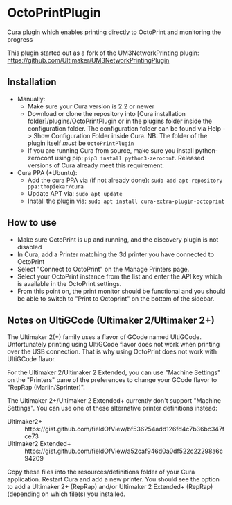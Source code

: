 # OctoPrintPlugin
Cura plugin which enables printing directly to OctoPrint and monitoring the progress

This plugin started out as a fork of the UM3NetworkPrinting plugin:
https://github.com/Ultimaker/UM3NetworkPrintingPlugin

Installation
----
* Manually:
  - Make sure your Cura version is 2.2 or newer
  - Download or clone the repository into [Cura installation folder]/plugins/OctoPrintPlugin 
    or in the plugins folder inside the configuration folder. The configuration folder can be
    found via Help -> Show Configuration Folder inside Cura.
    NB: The folder of the plugin itself *must* be ```OctoPrintPlugin```
  - If you are running Cura from source, make sure you install python-zeroconf using pip: 
    ```pip3 install python3-zeroconf```.
    Released versions of Cura already meet this requirement.
* Cura PPA (*Ubuntu):
  - Add the cura PPA via (if not already done): `sudo add-apt-repository ppa:thopiekar/cura`
  - Update APT via: `sudo apt update`
  - Install the plugin via: `sudo apt install cura-extra-plugin-octoprint`
  

How to use
----
- Make sure OctoPrint is up and running, and the discovery plugin is not disabled
- In Cura, add a Printer matching the 3d printer you have connected to OctoPrint
- Select "Connect to OctoPrint" on the Manage Printers page.
- Select your OctoPrint instance from the list and enter the API key which is
  available in the OctoPrint settings.
- From this point on, the print monitor should be functional and you should be
  able to switch to "Print to Octoprint" on the bottom of the sidebar.

Notes on UltiGCode (Ultimaker 2/Ultimaker 2+)
----
The Ultimaker 2(+) family uses a flavor of GCode named UltiGCode. Unfortunately printing
using UltiGCode flavor does not work when printing over the USB connection. That is why
using OctoPrint does not work with UltiGCode flavor.

For the Ultimaker 2/Ultimaker 2 Extended, you can use "Machine Settings" on the
"Printers" pane of the preferences to change your GCode flavor to "RepRap 
(Marlin/Sprinter)".

The Ultimaker 2+/Ultimaker 2 Extended+ currently don't support "Machine Settings". You
can use one of these alternative printer definitions instead:
<dl>
<dt>Ultimaker2+</dt>
<dd>https://gist.github.com/fieldOfView/bf536254add126fd4c7b36bc347fce73</dd>
<dt>Ultimaker2 Extended+</dt>
<dd>https://gist.github.com/fieldOfView/a52caf946d0a0df522c22298a6c94209</dd>
</dl>
Copy these files into the resources/definitions folder of your Cura application.
Restart Cura and add a new printer. You should see the option to add a Ultimaker
2+ (RepRap) and/or Ultimaker 2 Extended+ (RepRap) (depending on which file(s)
you installed.
